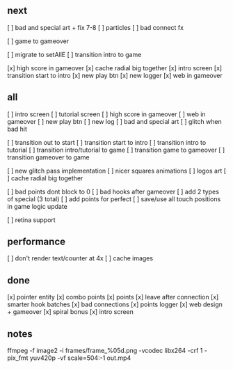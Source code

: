 
next
----------------------------------------
[ ] bad and special art + fix 7-8
[ ] particles
[ ] bad connect fx


[ ] game to gameover

[ ] migrate to setAllE
[ ] transition intro to game

[x] high score in gameover
[x] cache radial big together
[x] intro screen
[x] transition start to intro
[x] new play btn
[x] new logger
[x] web in gameover




all
----------------------------------------
[ ] intro screen
[ ] tutorial screen
[ ] high score in gameover
[ ] web in gameover
[ ] new play btn
[ ] new log
[ ] bad and special art
[ ] glitch when bad hit

[ ] transition out to start
[ ] transition start to intro
[ ] transition intro to tutorial
[ ] transition intro/tutorial to game
[ ] transition game to gameover
[ ] transition gameover to game

[ ] new glitch pass implementation
[ ] nicer squares animations
[ ] logos art
[ ] cache radial big together

[ ] bad points dont block to 0
[ ] bad hooks after gameover
[ ] add 2 types of special (3 total)
[ ] add points for perfect
[ ] save/use all touch positions in game logic update

[ ] retina support





performance
-----------------------------------------
[ ] don't render text/counter at 4x
[ ] cache images





done
----------------------------------------
[x] pointer entity
[x] combo points
[x] points
[x] leave after connection
[x] smarter hook batches
[x] bad connections
[x] points logger
[x] web design + gameover
[x] spiral bonus
[x] intro screen

notes
-------------------------------------------
ffmpeg -f image2 -i frames/frame_%05d.png -vcodec libx264 -crf 1 -pix_fmt yuv420p -vf scale=504:-1 out.mp4
